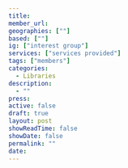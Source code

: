 ```yaml
---
title: 
member_url: 
geographies: [""]
based: [""]
ig: ["interest group"] 
services: ["services provided"] 
tags: ["members"]
categories:
  - Libraries
description:
  - ""
press: 
active: false
draft: true
layout: post
showReadTime: false
showDate: false
permalink: ""
date: 
---
```

